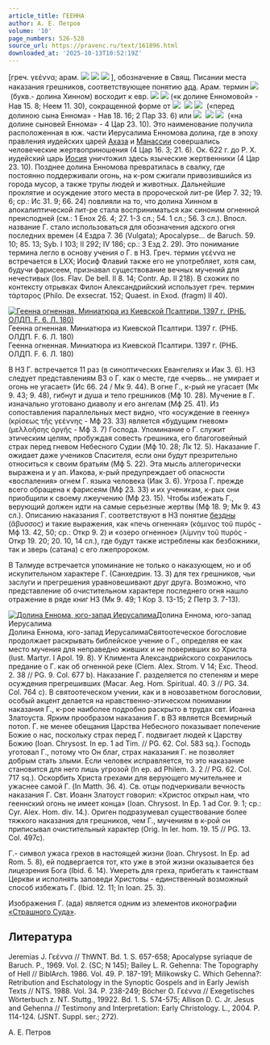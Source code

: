 ```yaml
---
article_title: ГЕЕННА
author: А. Е. Петров
volume: '10'
page_numbers: 526-528
source_url: https://pravenc.ru/text/161896.html
downloaded_at: '2025-10-13T10:52:19Z'
---
```


[греч. γεέννα; арам. ![](https://pravenc.ru/char/2712331/x21nhyg/image.png) ![](<https://pravenc.ru/char/26062/, /image.png>) ![](<https://pravenc.ru/char/26062/ gJHinnam/image.png>) ], обозначение в Свящ. Писании места наказания грешников, соответствующее понятию [ада](https://pravenc.ru/text/ада.html). Арам. термин ![](<https://pravenc.ru/char/26062/gJHinnam /image.png>) (букв.- долина Хинном) восходит к евр. ![](<https://pravenc.ru/char/26062/gJ /image.png>) ![](<https://pravenc.ru/char/26062/ -Hinnom /image.png>) («к долине Енномовой» - Нав 15. 8; Неем 11. 30), сокращенной форме от ![](https://pravenc.ru/char/26062/gJ/image.png)  ![](<https://pravenc.ru/char/26062/ben /image.png>) ![](<https://pravenc.ru/char/26062/ Hinnom/image.png>)  («перед долиною сына Еннома» - Нав 18. 16; 2 Пар 33. 6) или ![](https://pravenc.ru/char/26062/gJ/image.png)  ![](<https://pravenc.ru/char/26062/bx26nJ /image.png>) ![](<https://pravenc.ru/char/26062/ Hinnom/image.png>)  («на долине сыновей Еннома» - 4 Цар 23. 10). Это наименование получила расположенная в юж. части Иерусалима Енномова долина, где в эпоху правления иудейских царей [Ахаза](https://pravenc.ru/text/Ахаз.html) и [Манассии](https://pravenc.ru/text/Манассия.html) совершались человеческие жертвоприношения (4 Цар 16. 3; 21. 6). Oк. 622 г. до Р. Х. иудейский царь [Иосия](https://pravenc.ru/text/Иосия.html) уничтожил здесь языческие жертвенники (4 Цар 23. 10). Позднее долина Енномова превратилась в свалку, где постоянно поддерживали огонь, на к-ром сжигали привозившийся из города мусор, а также трупы людей и животных. Дальнейшие проклятие и осуждение этого места в пророческой лит-ре (Иер 7. 32; 19. 6; ср.: Ис 31. 9; 66. 24) повлияли на то, что долина Хинном в апокалиптической лит-ре стала восприниматься как синоним огненной преисподней (см.: 1 Енох 26. 4; 27. 1-3 сл.; 54. 1 сл.; 56. 3 сл.). Впосл. название Г. стало использоваться для обозначения адского огня последних времен (4 Ездра 7. 36 (Vulgata); Apocalypse... de Baruch. 59. 10; 85. 13; Syb. I 103; II 292; IV 186; ср.: 3 Езд 2. 29). Это понимание термина легло в основу учения о Г. в НЗ. Греч. термин γεέννα не встречается в LXX; Иосиф Флавий также его не употребляет, хотя сам, будучи фарисеем, признавал существование вечных мучений для нечестивых (Ios. Flav. De bell. II 8. 14; Contr. Ap. II 218). В схожих по контексту отрывках Филон Александрийский использует греч. термин τάρταρος (Philo. De exsecrat. 152; Quaest. in Exod. (fragm) II 40).

[![Геенна огненная. Миниатюра из Киевской Псалтири. 1397 г. (РНБ. ОЛДП. F. 6. Л. 180)](https://pravenc.ru/data/051/467/1234/i200.jpg "Кликните для увеличения картинки")](https://pravenc.ru/data/051/467/1234/i400.jpg)Геенна огненная. Миниатюра из Киевской Псалтири. 1397 г. (РНБ. ОЛДП. F. 6. Л. 180)  
Геенна огненная. Миниатюра из Киевской Псалтири. 1397 г. (РНБ. ОЛДП. F. 6. Л. 180)

В НЗ Г. встречается 11 раз (в синоптических Евангелиях и Иак 3. 6). НЗ следует представлениям ВЗ о Г. как о месте, где «червь… не умирает и огонь не угасает» (Ис 66. 24 / Мк 9. 44). В огне Г., к-рый не угасает (Мк 9. 43; 9. 48), гибнут и душа и тело грешников (Mф 10. 28). Мучение в Г. изначально уготовано диаволу и его ангелам (Mф 25. 41). Из сопоставления параллельных мест видно, что «осуждение в геенну» (κρίσεως τῆς γεέννης - Mф 23. 33) является «будущим гневом» (μελλοῆσης ὀργῆς - Mф 3. 7) Господа. Упоминание о Г. служит этическим целям, пробуждая совесть грешника, его благоговейный страх перед гневом Небесного Судии (Mф 10. 28; Лк 12. 5). Наказание Г. ожидает даже учеников Спасителя, если они будут презрительно относиться к своим братьям (Mф 5. 22). Эта мысль аллегорически выражена и у ап. Иакова, к-рый предупреждает об опасности «воспаления» огнем Г. языка человека (Иак 3. 6). Угроза Г. прежде всего обращена к фарисеям (Мф 23. 33) и их ученикам, к-рых они приобщили к своему лжеучению (Мф 23. 15). Чтобы избежать Г., верующий должен идти на самые серьезные жертвы (Мф 18. 9; Mк 9. 43 сл.). Описанию наказания Г. соответствуют в НЗ понятие [бездны](https://pravenc.ru/text/бездны.html) (ἄβυσσος) и такие выражения, как «печь огненная» (κάμινος τοῦ πυρός - Мф 13. 42, 50; ср.: Откр 9. 2) и «озеро огненное» (λίμνην τοῦ πυρός - Откр 19. 20; 20. 10, 14 сл.), где будут также истреблены как безбожники, так и зверь (сатана) с его лжепророком.

В Талмуде встречается упоминание не только о наказующем, но и об искупительном характере Г. (Санхедрин. 13. 3) для тех грешников, чьи заслуги и прегрешения уравновешивают друг друга. Возможно, что представление об очистительном характере последнего огня нашло отражение в ряде книг НЗ (Мк 9. 49; 1 Кор 3. 13-15; 2 Петр 3. 7-13).

[![Долина Еннома, юго-запад Иерусалима](https://pravenc.ru/data/628/467/1234/i200.jpg "Кликните для увеличения картинки")](https://pravenc.ru/data/628/467/1234/i400.jpg)Долина Еннома, юго-запад Иерусалима  
Долина Еннома, юго-запад ИерусалимаСвятоотеческое богословие продолжает раскрывать библейское учение о Г., определяя ее как место мучения для неправедно живших и не поверивших во Христа (Iust. Martyr. I Apol. 19. 8). У Климента Александрийского сохранилось предание о Г. как об огненной реке (Сlem. Alex. Strom. V 14; Exc. Theod. 2. 38 // PG. 9. Col. 677 b). Наказание Г. разделяется по степеням и мере осуждения прегрешивших (Macar. Aeg. Hom. Spiritual. 40. 3 // PG. 34. Col. 764 c). В святоотеческом учении, как и в новозаветном богословии, особый акцент делается на нравственно-этическом понимании наказания Г., к-рое наиболее подробно раскрыто в трудах свт. Иоанна Златоуста. Ярким прообразом наказания Г. в ВЗ является Всемирный потоп. Г. не менее обещания Царства Небесного показывает попечение Божие о нас, поскольку страх перед Г. подвигает людей к Царству Божию (Ioan. Chrysost. In ep. 1 ad Tim. // PG. 62. Col. 583 sq.). Господь уготовал Г., потому что Он благ, страх наказания Г. не позволяет добрым стать злыми. Если человек исправляется, то это наказание становится для него лишь угрозой (In ep. ad Philem. 3. 2 // PG. 62. Col. 717 sq.). Оскорбить Христа грехами для верующего мучительнее и ужаснее самой Г. (In Matth. 36. 4). Св. отцы подчеркивали вечность наказания Г. Свт. Иоанн Златоуст говорил: «Христос открыл нам, что гееннский огонь не имеет конца» (Ioan. Chrysost. In Ep. 1 ad Cor. 9. 1; ср.: Cyr. Alex. Hom. div. 14.). Ориген подразумевал существование более тяжкого наказания для грешников, чем Г., мучениям в к-рой он приписывал очистительный характер (Orig. In Ier. hom. 19. 15 // PG. 13. Col. 497c).

Г.- символ ужаса грехов в настоящей жизни (Ioan. Chrysost. In Ep. ad Rom. 5. 8), ей подвергается тот, кто уже в этой жизни оказывается без лицезрения Бога (Ibid. 6. 14). Умереть для греха, прибегать к таинствам Церкви и исполнять заповеди Христовы - единственный возможный способ избежать Г. (Ibid. 12. 11; In Ioan. 25. 3).

Изображения Г. (ада) является одним из элементов иконографии [«Страшного Суда»](<https://pravenc.ru/text/ Страшный Суд .html>).

## Литература

Jeremias J. Γεέννα // ThWNT. Bd. 1. S. 657-658; Apocalypse syriaque de Baruch. P., 1969. Vol. 2. (SC; N 145); Bailey L. R. Gehenna: The Topography of Hell // BiblArch. 1986. Vol. 49. P. 187-191; Milikowsky C. Which Gehenna?: Retribution and Eschatology in the Synoptic Gospels and in Early Jewish Texts // NTS. 1988. Vol. 34. P. 238-249; Böcher O. Γεέννα // Exegetisches Wörterbuch z. NT. Stuttg., 19922. Bd. 1. S. 574-575; Allison D. C. Jr. Jesus and Gehenna // Testimony and Interpretation: Early Christology. L., 2004. P. 114-124. (JSNT. Suppl. ser.; 272).

А. Е. Петров
